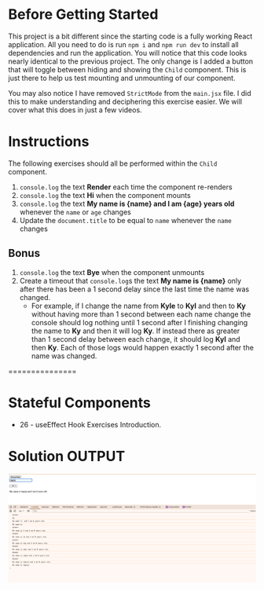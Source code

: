 # Before Getting Started

This project is a bit different since the starting code is a fully working React application. All you need to do is run `npm i` and `npm run dev` to install all dependencies and run the application. You will notice that this code looks nearly identical to the previous project. The only change is I added a button that will toggle between hiding and showing the `Child` component. This is just there to help us test mounting and unmounting of our component.

You may also notice I have removed `StrictMode` from the `main.jsx` file. I did this to make understanding and deciphering this exercise easier. We will cover what this does in just a few videos.


# Instructions

The following exercises should all be performed within the `Child` component.

1. `console.log` the text **Render** each time the component re-renders
2. `console.log` the text **Hi** when the component mounts
3. `console.log` the text **My name is {name} and I am {age} years old** whenever the `name` or `age` changes
4. Update the `document.title` to be equal to `name` whenever the `name` changes

## Bonus

1. `console.log` the text **Bye** when the component unmounts
2. Create a timeout that `console.log`s the text **My name is {name}** only after there has been a 1 second delay since the last time the name was changed.
    * For example, if I change the name from **Kyle** to **Kyl** and then to **Ky** without having more than 1 second between each name change the console should log nothing until 1 second after I finishing changing the name to **Ky** and then it will log **Ky**. If instead there as greater than 1 second delay between each change, it should log **Kyl** and then **Ky**. Each of those logs would happen exactly 1 second after the name was changed.

===============

# Stateful Components
- 26 - useEffect Hook Exercises Introduction.

# Solution OUTPUT
![useEffect hook exercises output](image.png)